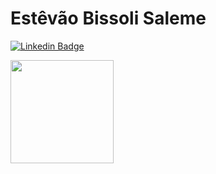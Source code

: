 # Estêvão Bissoli Saleme

<p align="center">
  
  
[![Linkedin Badge](https://img.shields.io/badge/-LinkedIn-blue?style=flat&logo=Linkedin&logoColor=white&link=https://www.linkedin.com/in/estevaosaleme/)](https://www.linkedin.com/in/estevaosaleme/)
  
  <a href="https://github.com/estevaosaleme/github-readme-stats">
    <img 
         align="center" 
         height="165"
         src="https://github-readme-stats.vercel.app/api/top-langs/?username=estevaosaleme&layout=compact" 
     />
  </a>
</p>

